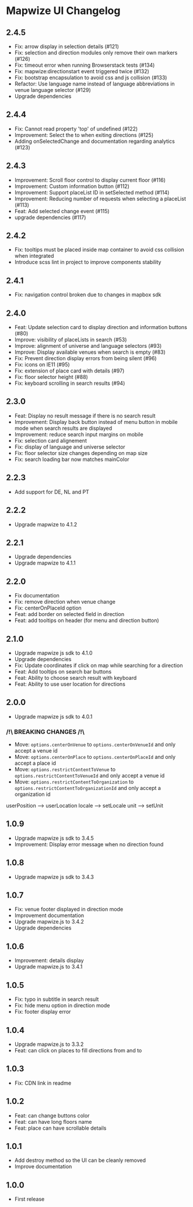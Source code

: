 # Mapwize UI Changelog

## 2.4.5

- Fix: arrow display in selection details (#121)
- Fix: selection and direction modules only remove their own markers (#126)
- Fix: timeout error when running Browserstack tests (#134)
- Fix: mapwize:directionstart event triggered twice (#132)
- Fix: bootstrap encapsulation to avoid css and js collision (#133)
- Refactor: Use language name instead of language abbreviations in venue language selector (#129)
- Upgrade dependencies

## 2.4.4

- Fix: Cannot read property 'top' of undefined (#122)
- Improvement: Select the to when exiting directions (#125)
- Adding onSelectedChange and documentation regarding analytics (#123)

## 2.4.3

- Improvement: Scroll floor control to display current floor (#116)
- Improvement: Custom information button (#112)
- Improvement: Support placeList ID in setSelected method (#114)
- Improvement: Reducing number of requests when selecting a placeList (#113)
- Feat: Add selected change event (#115)
- upgrade dependencies (#117)

## 2.4.2

- Fix: tooltips must be placed inside map container to avoid css collision when integrated
- Introduce scss lint in project to improve components stability

## 2.4.1

- Fix: navigation control broken due to changes in mapbox sdk

## 2.4.0

- Feat: Update selection card to display direction and information buttons (#80)
- Improve: visibility of placeLists in search (#53)
- Improve: alignment of universe and language selectors (#93)
- Improve: Display available venues when search is empty (#83)
- Fix: Prevent direction display errors from being silent (#96)
- Fix: icons on IE11 (#95)
- Fix: extension of place card with details (#97)
- Fix: floor selector height (#88)
- Fix: keyboard scrolling in search results (#94)

## 2.3.0

- Feat: Display no result message if there is no search result
- Improvement: Display back button instead of menu button in mobile mode when search results are displayed
- Improvement: reduce search input margins on mobile
- Fix: selection card alignement
- Fix: display of language and universe selector
- Fix: floor selector size changes depending on map size
- Fix: search loading bar now matches mainColor

## 2.2.3

- Add support for DE, NL and PT

## 2.2.2

- Upgrade mapwize to 4.1.2

## 2.2.1

- Upgrade dependencies
- Upgrade mapwize to 4.1.1

## 2.2.0

- Fix documentation
- Fix: remove direction when venue change
- Fix: centerOnPlaceId option
- Feat: add border on selected field in direction
- Feat: add tooltips on header (for menu and direction button)

## 2.1.0

- Upgrade mapwize js sdk to 4.1.0
- Upgrade dependencies
- Fix: Update coordinates if click on map while searching for a direction
- Feat: Add tooltips on search bar buttons
- Feat: Ability to choose search result with keyboard
- Feat: Ability to use user location for directions

## 2.0.0

- Upgrade mapwize js sdk to 4.0.1

### /!\ BREAKING CHANGES /!\

- Move: `options.centerOnVenue` to `options.centerOnVenueId` and only accept a venue id
- Move: `options.centerOnPlace` to `options.centerOnPlaceId` and only accept a place id
- Move: `options.restrictContentToVenue` to `options.restrictContentToVenueId` and only accept a venue id
- Move: `options.restrictContentToOrganization` to `options.restrictContentToOrganizationId` and only accept a organization id

userPosition --> userLocation
locale --> setLocale
unit --> setUnit


## 1.0.9

- Upgrade mapwize js sdk to 3.4.5
- Improvement: Display error message when no direction found

## 1.0.8

- Upgrade mapwize js sdk to 3.4.3

## 1.0.7

- Fix: venue footer displayed in direction mode
- Improvement documentation
- Upgrade mapwize.js to 3.4.2
- Upgrade dependencies

## 1.0.6

- Improvement: details display
- Upgrade mapwize.js to 3.4.1

## 1.0.5

- Fix: typo in subtitle in search result
- Fix: hide menu option in direction mode
- Fix: footer display error

## 1.0.4

- Upgrade mapwize.js to 3.3.2
- Feat: can click on places to fill directions from and to

## 1.0.3

- Fix: CDN link in readme

## 1.0.2

- Feat: can change buttons color
- Feat: can have long floors name
- Feat: place can have scrollable details

## 1.0.1

- Add destroy method so the UI can be cleanly removed
- Improve documentation

## 1.0.0

- First release
